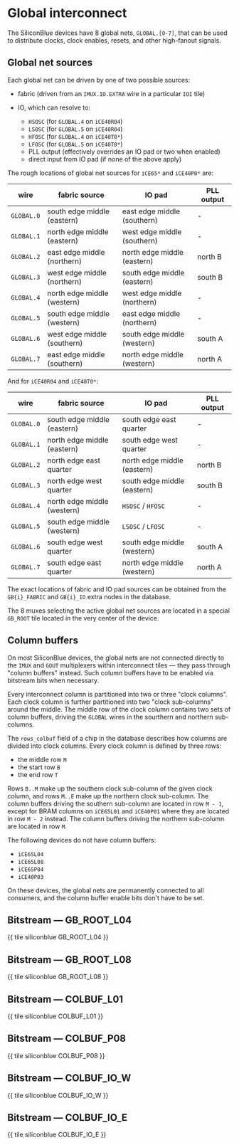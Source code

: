 # Global interconnect

The SiliconBlue devices have 8 global nets, `GLOBAL.[0-7]`, that can be used to distribute clocks, clock enables, resets, and other high-fanout signals.


## Global net sources

Each global net can be driven by one of two possible sources:

- fabric (driven from an `IMUX.IO.EXTRA` wire in a particular `IOI` tile)
- IO, which can resolve to:

  - `HSOSC` (for `GLOBAL.4` on `iCE40R04`)
  - `LSOSC` (for `GLOBAL.5` on `iCE40R04`)
  - `HFOSC` (for `GLOBAL.4` on `iCE40T0*`)
  - `LFOSC` (for `GLOBAL.5` on `iCE40T0*`)
  - PLL output (effectively overrides an IO pad or two when enabled)
  - direct input from IO pad (if none of the above apply)

The rough locations of global net sources for `iCE65*` and `iCE40P0*` are:

| wire       | fabric source               | IO pad                      | PLL output |
| ---------- | --------------------------- | --------------------------- | ---------- |
| `GLOBAL.0` | south edge middle (eastern) | east edge middle (southern) | -          |
| `GLOBAL.1` | north edge middle (eastern) | west edge middle (southern) | -          |
| `GLOBAL.2` | east edge middle (northern) | north edge middle (eastern) | north B    |
| `GLOBAL.3` | west edge middle (northern) | south edge middle (eastern) | south B    |
| `GLOBAL.4` | north edge middle (western) | west edge middle (northern) | -          |
| `GLOBAL.5` | south edge middle (western) | east edge middle (northern) | -          |
| `GLOBAL.6` | west edge middle (southern) | south edge middle (western) | south A    |
| `GLOBAL.7` | east edge middle (southern) | north edge middle (western) | north A    |

And for `iCE40R04` and `iCE40T0*`:

| wire       | fabric source               | IO pad                      | PLL output |
| ---------- | --------------------------- | --------------------------- | ---------- |
| `GLOBAL.0` | south edge middle (eastern) | south edge east quarter     | -          |
| `GLOBAL.1` | north edge middle (eastern) | south edge west quarter     | -          |
| `GLOBAL.2` | north edge east quarter     | north edge middle (eastern) | north B    |
| `GLOBAL.3` | north edge west quarter     | south edge middle (eastern) | south B    |
| `GLOBAL.4` | north edge middle (western) | `HSOSC` / `HFOSC`           | -          |
| `GLOBAL.5` | south edge middle (western) | `LSOSC` / `LFOSC`           | -          |
| `GLOBAL.6` | south edge west quarter     | south edge middle (western) | south A    |
| `GLOBAL.7` | south edge east quarter     | north edge middle (western) | north A    |

The exact locations of fabric and IO pad sources can be obtained from the `GB{i}_FABRIC` and `GB{i}_IO` extra nodes in the database.

The 8 muxes selecting the active global net sources are located in a special `GB_ROOT` tile located in the very center of the device.


## Column buffers

On most SiliconBlue devices, the global nets are not connected directly to the `IMUX` and `GOUT` multiplexers within interconnect tiles — they pass through "column buffers" instead.  Such column buffers have to be enabled via bitstream bits when necessary.

Every interconnect column is partitioned into two or three "clock columns".  Each clock column is further partitioned into two "clock sub-columns" around the middle.  The middle row of the clock column contains two sets of column buffers, driving the `GLOBAL` wires in the sourthern and northern sub-columns.

The `rows_colbuf` field of a chip in the database describes how columns are divided into clock columns.  Every clock column is defined by three rows:

- the middle row `M`
- the start row `B`
- the end row `T`

Rows `B..M` make up the southern clock sub-column of the given clock column, and rows `M..E` make up the northern clock sub-column.  The column buffers driving the southern sub-column are located in row `M - 1`, except for BRAM columns on `iCE65L01` and `iCE40P01` where they are located in row `M - 2` instead.  The column buffers driving the northern sub-column are located in row `M`.

The following devices do not have column buffers:

- `iCE65L04`
- `iCE65L08`
- `iCE65P04`
- `iCE40P03`

On these devices, the global nets are permanently connected to all consumers, and the column buffer enable bits don't have to be set.

## Bitstream — GB_ROOT_L04

{{ tile siliconblue GB_ROOT_L04 }}

## Bitstream — GB_ROOT_L08

{{ tile siliconblue GB_ROOT_L08 }}

## Bitstream — COLBUF_L01

{{ tile siliconblue COLBUF_L01 }}

## Bitstream — COLBUF_P08

{{ tile siliconblue COLBUF_P08 }}

## Bitstream — COLBUF_IO_W

{{ tile siliconblue COLBUF_IO_W }}

## Bitstream — COLBUF_IO_E

{{ tile siliconblue COLBUF_IO_E }}
